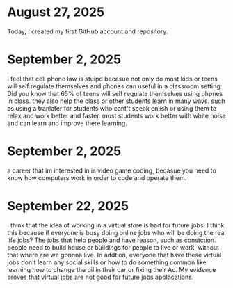 # August 27, 2025
Today, I created my first GitHub account and repository.
# September 2, 2025

i feel that cell phone law is stuipd becasue not only do most kids or teens will self regulate themselves and phones can useful in a classroom setting. Did you know that 65% of teens will self regulate themselves using phpnes in class. they also help the class or other students learn in many ways. such as using a tranlater for students who cant't speak enlish or using them to relax and work better and faster. most students work better with white noise and can learn and improve there learning.
# September 2, 2025

a career that im interested in is video game coding, becasue you need to know how computers work in order to code and operate them.

# September 22, 2025

i think that the idea of working in a virtual store is bad for future jobs. I think this because if everyone is busy doing online jobs who will be doing the real life jobs? The jobs that help people and have reason, such as constction. people need to build house or buildings for people to live or work, without that where are we gonnna live. In addtion, everyone that have these virtual jobs don't learn any social skills or how to do something common like learning how to change the oil in their car or fixing their Ac. My evidence proves that virtual jobs are not good for future jobs applacations.
